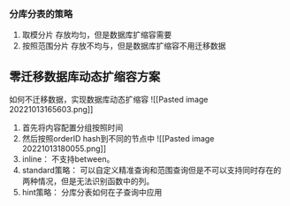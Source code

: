 ### 分库分表的策略
1. 取模分片 存放均匀，但是数据库扩缩容需要
2. 按照范围分片 存放不均与，但是数据库扩缩容不用迁移数据
## 零迁移数据库动态扩缩容方案
如何不迁移数据，实现数据库动态扩缩容
![[Pasted image 20221013165603.png]]
1. 首先将内容配置分组按照时间
2. 然后按照orderID hash到不同的节点中
![[Pasted image 20221013180055.png]]
1. inline： 不支持between。 
2. standard策略： 可以自定义精准查询和范围查询但是不可以支持同时存在的两种情况，但是无法识别函数中的列。
3. hint策略：
分库分表如何在子查询中应用
